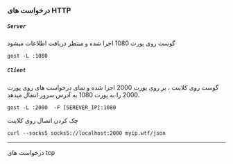 ### درخواست های HTTP

##### `Server`

گوست روی پورت 1080 اجرا شده و منتظر دریافت اطلاعات میشود
```
gost -L :1080
```


##### `Client`

گوست روی کلاینت ، بر روی پورت 2000 اجرا شده و تمای درخواست های روی پورت 2000 را به پورت 1080 به آدرس سرور انتقال میدهد.

```
gost -L :2000  -F [SEREVER_IP]:1080
```

چک کردن اتصال 
روی کلاینت
```
curl --socks5 socks5://localhost:2000 myip.wtf/json
```
-----

درخواست های tcp
